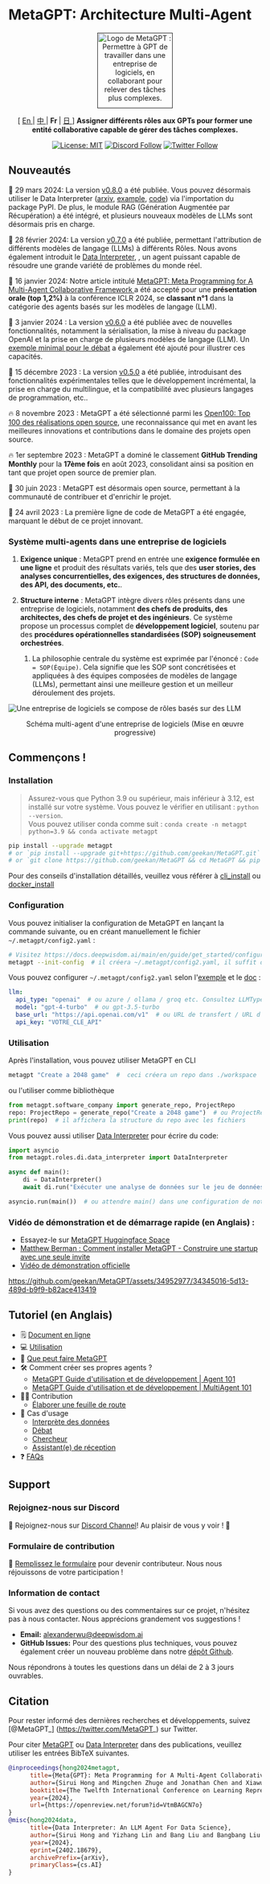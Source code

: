 
# MetaGPT: Architecture Multi-Agent

<p align="center">
<a href=""><img src="resources/MetaGPT-new-log.png" alt="Logo de MetaGPT : Permettre à GPT de travailler dans une entreprise de logiciels, en collaborant pour relever des tâches plus complexes." width="150px"></a>
</p>

<p align="center">
[ <a href="../README.md"> En </a> |
<a href="README_CN.md"> 中 </a> |
<b> Fr </b> |
<a href="README_JA.md"> 日 </a> ]
<b>Assigner différents rôles aux GPTs pour former une entité collaborative capable de gérer des tâches complexes.</b>
</p> 

<p align="center">
<a href="https://opensource.org/licenses/MIT"><img src="https://img.shields.io/badge/License-MIT-blue.svg" alt="License: MIT"></a>
<a href="https://discord.gg/DYn29wFk9z"><img src="https://dcbadge.vercel.app/api/server/DYn29wFk9z?style=flat" alt="Discord Follow"></a>
<a href="https://twitter.com/MetaGPT_"><img src="https://img.shields.io/twitter/follow/MetaGPT?style=social" alt="Twitter Follow"></a>
</p>

## Nouveautés
🚀 29 mars 2024:  La version [v0.8.0](https://github.com/geekan/MetaGPT/releases/tag/v0.8.0) a été publiée. Vous pouvez désormais utiliser le Data Interpreter ([arxiv](https://arxiv.org/abs/2402.18679), [example](https://docs.deepwisdom.ai/main/en/DataInterpreter/), [code](https://github.com/geekan/MetaGPT/tree/main/examples/di)) via l'importation du package PyPI. De plus, le module RAG (Génération Augmentée par Récupération) a été intégré, et plusieurs nouveaux modèles de LLMs sont désormais pris en charge.

🚀 28 février 2024: La version [v0.7.0](https://github.com/geekan/MetaGPT/releases/tag/v0.7.0) a été publiée, permettant l'attribution de différents modèles de langage (LLMs) à différents Rôles. Nous avons également introduit le [Data Interpreter](https://github.com/geekan/MetaGPT/blob/main/examples/di/README.md), , un agent puissant capable de résoudre une grande variété de problèmes du monde réel.

🚀 16 janvier 2024: Notre article intitulé  [MetaGPT: Meta Programming for A Multi-Agent Collaborative Framework
](https://openreview.net/forum?id=VtmBAGCN7o) a été accepté pour une **présentation orale (top 1,2%)** à la conférence ICLR 2024, se **classant n°1** dans la catégorie des agents basés sur les modèles de langage (LLM).

🚀 3 janvier 2024 : La version [v0.6.0](https://github.com/geekan/MetaGPT/releases/tag/v0.6.0) a été publiée avec de nouvelles fonctionnalités, notamment la sérialisation, la mise à niveau du package OpenAI et la prise en charge de plusieurs modèles de langage (LLM). Un [exemple minimal pour le débat](https://github.com/geekan/MetaGPT/blob/main/examples/debate_simple.py)  a également été ajouté pour illustrer ces capacités.

🚀 15 décembre 2023 : La version [v0.5.0](https://github.com/geekan/MetaGPT/releases/tag/v0.5.0) a été publiée, introduisant des fonctionnalités expérimentales telles que le développement incrémental, la prise en charge du multilingue, et la compatibilité avec plusieurs langages de programmation, etc..


🔥 8 novembre 2023 : MetaGPT a été sélectionné parmi les [Open100: Top 100 des réalisations open source](https://www.benchcouncil.org/evaluation/opencs/annual.html), une reconnaissance qui met en avant les meilleures innovations et contributions dans le domaine des projets open source.

🔥 1er septembre 2023 : MetaGPT a dominé le classement **GitHub Trending Monthly** pour la **17ème fois** en août 2023, consolidant ainsi sa position en tant que projet open source de premier plan.

🌟 30 juin 2023 : MetaGPT est désormais open source, permettant à la communauté de contribuer et d'enrichir le projet.

🌟 24 avril 2023 : La première ligne de code de MetaGPT a été engagée, marquant le début de ce projet innovant.


### Système multi-agents dans une entreprise de logiciels

1. **Exigence unique** : MetaGPT prend en entrée une **exigence formulée en une ligne** et produit des résultats variés, tels que des **user stories, des analyses concurrentielles, des exigences, des structures de données, des API, des documents, etc.**.

2. **Structure interne** : MetaGPT intègre divers rôles présents dans une entreprise de logiciels, notamment **des chefs de produits, des architectes, des chefs de projet et des ingénieurs**. Ce système propose un processus complet de **développement logiciel**, soutenu par des **procédures opérationnelles standardisées (SOP) soigneusement orchestrées**.

   1. La philosophie centrale du système est exprimée par l'énoncé : `Code = SOP(Équipe)`. Cela signifie que les SOP sont concrétisées et appliquées à des équipes composées de modèles de langage (LLMs), permettant ainsi une meilleure gestion et un meilleur déroulement des projets.


![Une entreprise de logiciels se compose de rôles basés sur des LLM](resources/software_company_cd.jpeg)

<p align="center">Schéma multi-agent d'une entreprise de logiciels (Mise en œuvre progressive)</p>


## Commençons !

### Installation

> Assurez-vous que Python 3.9 ou supérieur, mais inférieur à 3.12, est installé sur votre système. Vous pouvez le vérifier en utilisant : `python --version`.  
> Vous pouvez utiliser conda comme suit : `conda create -n metagpt python=3.9 && conda activate metagpt`

```bash
pip install --upgrade metagpt
# or `pip install --upgrade git+https://github.com/geekan/MetaGPT.git`
# or `git clone https://github.com/geekan/MetaGPT && cd MetaGPT && pip install --upgrade -e .`
```

Pour des conseils d'installation détaillés, veuillez vous référer à [cli_install](https://docs.deepwisdom.ai/main/en/guide/get_started/installation.html#install-stable-version)
 ou [docker_install](https://docs.deepwisdom.ai/main/en/guide/get_started/installation.html#install-with-docker)

### Configuration

Vous pouvez initialiser la configuration de MetaGPT en lançant la commande suivante, ou en créant manuellement le fichier `~/.metagpt/config2.yaml` :
```bash
# Visitez https://docs.deepwisdom.ai/main/en/guide/get_started/configuration.html pour plus de détails
metagpt --init-config  # il créera ~/.metagpt/config2.yaml, il suffit de le modifier selon vos besoins
```

Vous pouvez configurer `~/.metagpt/config2.yaml` selon l'[exemple](https://github.com/geekan/MetaGPT/blob/main/config/config2.example.yaml) et le [doc](https://docs.deepwisdom.ai/main/en/guide/get_started/configuration.html) :

```yaml
llm:
  api_type: "openai"  # ou azure / ollama / groq etc. Consultez LLMType pour plus d'options
  model: "gpt-4-turbo"  # ou gpt-3.5-turbo
  base_url: "https://api.openai.com/v1"  # ou URL de transfert / URL d'autre LLM.
  api_key: "VOTRE_CLE_API"
```

### Utilisation

Après l'installation, vous pouvez utiliser MetaGPT en CLI

```bash
metagpt "Create a 2048 game"  #  ceci créera un repo dans ./workspace
```

ou l'utiliser comme bibliothèque

```python
from metagpt.software_company import generate_repo, ProjectRepo
repo: ProjectRepo = generate_repo("Create a 2048 game")  # ou ProjectRepo("<path>")
print(repo)  # il affichera la structure du repo avec les fichiers
```

Vous pouvez aussi utiliser [Data Interpreter](https://github.com/geekan/MetaGPT/tree/main/examples/di) pour écrire du code:

```python
import asyncio
from metagpt.roles.di.data_interpreter import DataInterpreter

async def main():
    di = DataInterpreter()
    await di.run("Exécuter une analyse de données sur le jeu de données sklearn Iris et y inclure un graphique")

asyncio.run(main())  # ou attendre main() dans une configuration de notebook jupyter
```


### Vidéo de démonstration et de démarrage rapide (en Anglais) : 
- Essayez-le sur [MetaGPT Huggingface Space](https://huggingface.co/spaces/deepwisdom/MetaGPT)
- [Matthew Berman : Comment installer MetaGPT - Construire une startup avec une seule invite](https://youtu.be/uT75J_KG_aY)
- [Vidéo de démonstration officielle](https://github.com/geekan/MetaGPT/assets/2707039/5e8c1062-8c35-440f-bb20-2b0320f8d27d)

https://github.com/geekan/MetaGPT/assets/34952977/34345016-5d13-489d-b9f9-b82ace413419

## Tutoriel (en Anglais)

- 🗒 [Document en ligne](https://docs.deepwisdom.ai/main/en/)
- 💻 [Utilisation](https://docs.deepwisdom.ai/main/en/guide/get_started/quickstart.html)  
- 🔎 [Que peut faire MetaGPT](https://docs.deepwisdom.ai/main/en/guide/get_started/introduction.html)
- 🛠 Comment créer ses propres agents ? 
  - [MetaGPT Guide d'utilisation et de développement | Agent 101](https://docs.deepwisdom.ai/main/en/guide/tutorials/agent_101.html)
  - [MetaGPT Guide d'utilisation et de développement | MultiAgent 101](https://docs.deepwisdom.ai/main/en/guide/tutorials/multi_agent_101.html)
- 🧑‍💻 Contribution
  - [Élaborer une feuille de route](docs/ROADMAP.md)
- 🔖 Cas d'usage
  - [Interprète des données](https://docs.deepwisdom.ai/main/en/guide/use_cases/agent/interpreter/intro.html)
  - [Débat](https://docs.deepwisdom.ai/main/en/guide/use_cases/multi_agent/debate.html)
  - [Chercheur](https://docs.deepwisdom.ai/main/en/guide/use_cases/agent/researcher.html)
  - [Assistant(e) de réception](https://docs.deepwisdom.ai/main/en/guide/use_cases/agent/receipt_assistant.html)
- ❓ [FAQs](https://docs.deepwisdom.ai/main/en/guide/faq.html)

## Support

### Rejoignez-nous sur Discord

📢 Rejoignez-nous sur [Discord Channel](https://discord.gg/ZRHeExS6xv)! Au plaisir de vous y voir ! 🎉

### Formulaire de contribution

📝 [Remplissez le formulaire](https://airtable.com/appInfdG0eJ9J4NNL/pagK3Fh1sGclBvVkV/form) pour devenir contributeur. Nous nous réjouissons de votre participation !

### Information de contact

Si vous avez des questions ou des commentaires sur ce projet, n'hésitez pas à nous contacter. Nous apprécions grandement vos suggestions !

- **Email:** alexanderwu@deepwisdom.ai
- **GitHub Issues:** Pour des questions plus techniques, vous pouvez également créer un nouveau problème dans notre [dépôt Github](https://github.com/geekan/metagpt/issues).

Nous répondrons à toutes les questions dans un délai de 2 à 3 jours ouvrables.

## Citation

Pour rester informé des dernières recherches et développements, suivez [@MetaGPT_] (https://twitter.com/MetaGPT_) sur Twitter. 

Pour citer [MetaGPT](https://openreview.net/forum?id=VtmBAGCN7o) ou [Data Interpreter](https://arxiv.org/abs/2402.18679) dans des publications, veuillez utiliser les entrées BibTeX suivantes.

```bibtex
@inproceedings{hong2024metagpt,
      title={Meta{GPT}: Meta Programming for A Multi-Agent Collaborative Framework},
      author={Sirui Hong and Mingchen Zhuge and Jonathan Chen and Xiawu Zheng and Yuheng Cheng and Jinlin Wang and Ceyao Zhang and Zili Wang and Steven Ka Shing Yau and Zijuan Lin and Liyang Zhou and Chenyu Ran and Lingfeng Xiao and Chenglin Wu and J{\"u}rgen Schmidhuber},
      booktitle={The Twelfth International Conference on Learning Representations},
      year={2024},
      url={https://openreview.net/forum?id=VtmBAGCN7o}
}
@misc{hong2024data,
      title={Data Interpreter: An LLM Agent For Data Science}, 
      author={Sirui Hong and Yizhang Lin and Bang Liu and Bangbang Liu and Binhao Wu and Danyang Li and Jiaqi Chen and Jiayi Zhang and Jinlin Wang and Li Zhang and Lingyao Zhang and Min Yang and Mingchen Zhuge and Taicheng Guo and Tuo Zhou and Wei Tao and Wenyi Wang and Xiangru Tang and Xiangtao Lu and Xiawu Zheng and Xinbing Liang and Yaying Fei and Yuheng Cheng and Zongze Xu and Chenglin Wu},
      year={2024},
      eprint={2402.18679},
      archivePrefix={arXiv},
      primaryClass={cs.AI}
}
```
